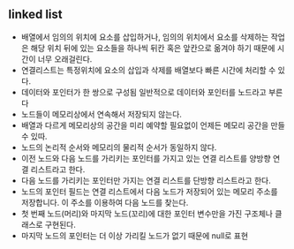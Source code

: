 ## linked list

- 배열에서 임의의 위치에 요소를 삽입하거나, 임의의 위치에서 요소를 삭제하는 작업은 해당 위치 뒤에 있는 요소들을 하나씩 뒤칸 혹은 앞칸으로 옮겨야 하기 때문에 시간이 너무 오래걸린다.
- 연결리스트는 특정위치에 요소의 삽입과 삭제를 배열보다 빠른 시간에 처리할 수 있다.
- 데이터와 포인터가 한 쌍으로 구성됨 일반적으로 데이터와 포인터를 노드라고 부른다
- 노드들이 메모리상에서 연속해서 저장되지 않는다.
- 배열과 다르게 메모리상의 공간을 미리 예약할 필요없이 언제든 메모리 공간을 만들수 있따.
- 노드의 논리적 순서와 메모리의 물리적 순서가 동일하지 않다.
- 이전 노드와 다음 노드를 가리키는 포인터를 가지고 있는 연결 리스트를 양방향 연결 리스트라고 한다.
- 다음 노드를 가리키는 포인터만 가지는 연결 리스트를 단방향 리스트라고 한다.
- 노드의 포인터 필드는 연결 리스트에서 다음 노드가 저장되어 있는 메모리 주소를 저장합니다. 이 주소를 이용하여 다음 노드를 찾는다.
- 첫 번째 노드(머리)와 마지막 노드(꼬리)에 대한 포인터 변수만을 가진 구조체나 클래스로 구현된다.
- 마지막 노드의 포인터는 더 이상 가리킬 노드가 없기 때문에 null로 표현
